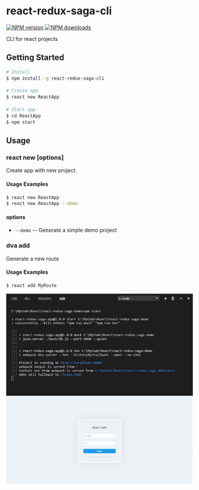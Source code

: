# react-redux-saga-cli
[![NPM version](https://img.shields.io/npm/v/react-redux-saga-cli.svg)](https://www.npmjs.com/package/react-redux-saga-cli)
[![NPM downloads](http://img.shields.io/npm/dm/react-redux-saga-cli.svg)](https://www.npmjs.com/package/react-redux-saga-cli)

CLI for react projects

## Getting Started
```bash
# Install
$ npm install -g react-redux-saga-cli

# Create app
$ react new ReactApp

# Start app
$ cd ReactApp
$ npm start
```

## Usage
### react new <projectName> [options]

Create app with new project.

#### Usage Examples

```bash
$ react new ReactApp
$ react new ReactApp --demo
```

#### options

* `--demo` -- Generate a simple demo project

### dva add <routeName>

Generate a new route

#### Usage Examples

```bash
$ react add MyRoute
```

<img src='https://github.com/flicker85/flicker85.github.io/blob/master/images/cmd.jpg' width='600'>

<img src='https://github.com/flicker85/flicker85.github.io/blob/master/images/app.gif' width='600'>

